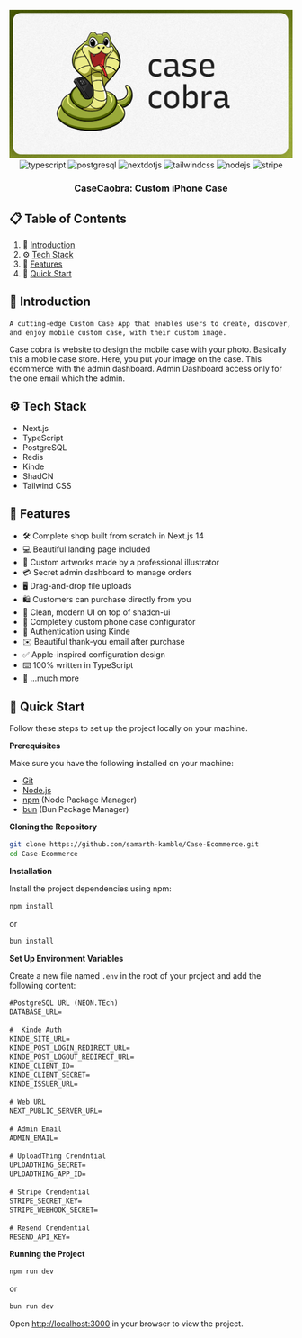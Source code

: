 <div align="center">
  <br />
    <a href="https://github.com/samarth-kamble" target="_blank">
      <img src="./public/thumbnail.png" alt="Project Banner">
    </a>
  <br />

  <div>
    <img src="https://img.shields.io/badge/-Typescript-black?style=for-the-badge&logoColor=white&logo=typescript&color=3178C6" alt="typescript" />
    <img src="https://img.shields.io/badge/-PostgreSQL-black?style=for-the-badge&logoColor=white&logo=postgresql&color=4169E1" alt="postgresql" />
    <img src="https://img.shields.io/badge/-Next_._JS-black?style=for-the-badge&logoColor=white&logo=nextdotjs&color=000000" alt="nextdotjs" />
    <img src="https://img.shields.io/badge/-Tailwind_CSS-black?style=for-the-badge&logoColor=white&logo=tailwindcss&color=06B6D4" alt="tailwindcss" />
    <img src="https://img.shields.io/badge/node.js-6DA55F?style=for-the-badge&logo=node.js&logoColor=white" alt="nodejs" />
    <img src="https://img.shields.io/badge/-Stripe-black?style=for-the-badge&logoColor=white&logo=stripe&color=008CDD" alt="stripe" />
  </div>
  <h3 align="center">CaseCaobra: Custom iPhone Case</h3>
</div>

## 📋 <a name="table">Table of Contents</a>

1. 🤖 [Introduction](#introduction)
2. ⚙️ [Tech Stack](#tech-stack)
3. 🔋 [Features](#features)
4. 🤸 [Quick Start](#quick-start)

## <a name="introduction">🤖 Introduction</a>

    A cutting-edge Custom Case App that enables users to create, discover, and enjoy mobile custom case, with their custom image.

Case cobra is website to design the mobile case with your photo. Basically this a mobile case store. Here, you put your image on the case. This ecommerce with the admin dashboard. Admin Dashboard access only for the one email which the admin.

## <a name="tech-stack">⚙️ Tech Stack</a>

- Next.js
- TypeScript
- PostgreSQL
- Redis
- Kinde
- ShadCN
- Tailwind CSS

## <a name="features">🔋 Features</a>

- 🛠️ Complete shop built from scratch in Next.js 14
- 💻 Beautiful landing page included
- 🎨 Custom artworks made by a professional illustrator
- 💳 Secret admin dashboard to manage orders
- 🖥️ Drag-and-drop file uploads
- 🛍️ Customers can purchase directly from you
- 🌟 Clean, modern UI on top of shadcn-ui
- 🛒 Completely custom phone case configurator
- 🔑 Authentication using Kinde
- ✉️ Beautiful thank-you email after purchase
- ✅ Apple-inspired configuration design
- ⌨️ 100% written in TypeScript
- 🎁 ...much more

## <a name="quick-start">🤸 Quick Start</a>

Follow these steps to set up the project locally on your machine.

**Prerequisites**

Make sure you have the following installed on your machine:

- [Git](https://git-scm.com/)
- [Node.js](https://nodejs.org/en)
- [npm](https://www.npmjs.com/) (Node Package Manager)
- [bun](https://bun.sh/) (Bun Package Manager)

**Cloning the Repository**

```bash
git clone https://github.com/samarth-kamble/Case-Ecommerce.git
cd Case-Ecommerce
```

**Installation**

Install the project dependencies using npm:

```bash
npm install
```

or

```bash
bun install
```

**Set Up Environment Variables**

Create a new file named `.env` in the root of your project and add the following content:

```env
#PostgreSQL URL (NEON.TEch)
DATABASE_URL=

#  Kinde Auth
KINDE_SITE_URL=
KINDE_POST_LOGIN_REDIRECT_URL=
KINDE_POST_LOGOUT_REDIRECT_URL=
KINDE_CLIENT_ID=
KINDE_CLIENT_SECRET=
KINDE_ISSUER_URL=

# Web URL
NEXT_PUBLIC_SERVER_URL=

# Admin Email
ADMIN_EMAIL=

# UploadThing Crendntial
UPLOADTHING_SECRET=
UPLOADTHING_APP_ID=

# Stripe Crendential
STRIPE_SECRET_KEY=
STRIPE_WEBHOOK_SECRET=

# Resend Crendential
RESEND_API_KEY=

```

**Running the Project**

```bash
npm run dev
```

or

```bash
bun run dev
```

Open [http://localhost:3000](http://localhost:3000) in your browser to view the project.
